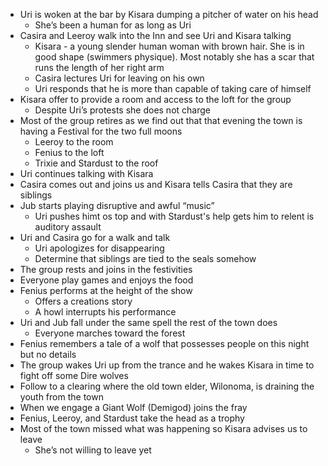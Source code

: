 <!-- TITLE: 2019 06 29 -->
<!-- SUBTITLE: A quick summary of 2019 06 29 -->

* Uri is woken at the bar by Kisara dumping a pitcher of water on his head
	*	She’s been a human for as long as Uri
* Casira and Leeroy walk into the Inn and see Uri and Kisara talking
	* Kisara -  a young slender human woman with brown hair. She is in good shape (swimmers physique). Most notably she has a scar that runs the length of her right arm
	* Casira lectures Uri for leaving on his own
	* Uri responds that he is more than capable of taking care of himself
* Kisara offer to provide a room and access to the loft for the group
	* Despite Uri’s protests she does not charge
* Most of the group retires as we find out that that evening the town is having a Festival for the two full moons
	* Leeroy to the room
	* Fenius to the loft
	* Trixie and Stardust to the roof
* Uri continues talking with Kisara
* Casira comes out and joins us and Kisara tells Casira that they are siblings
* Jub starts playing disruptive and awful “music”
	* Uri pushes himt os top and with Stardust's help gets him to relent is auditory assault
* Uri and Casira go for a walk and talk
	* Uri apologizes for disappearing
	* Determine that siblings are tied to the seals somehow
* The group rests and joins in the festivities
* Everyone play games and enjoys the food
* Fenius performs at the height of the show
	* Offers a creations story
	* A howl interrupts his performance
* Uri and Jub fall under the same spell the rest of the town does
	* Everyone marches toward the forest
* Fenius remembers a tale of a wolf that possesses people on this night but no details
* The group wakes Uri up from the trance and he wakes Kisara in time to fight off some Dire wolves
* Follow to a clearing where the old town elder, Wilonoma, is draining the youth from the town
* When we engage a Giant Wolf (Demigod) joins the fray
* Fenius, Leeroy, and Stardust take the head as a trophy
* Most of the town missed what was happening so Kisara advises us to leave
	* She’s not willing to leave yet
